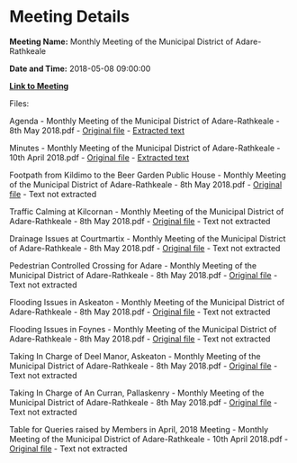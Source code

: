 # Meeting Details

**Meeting Name:** Monthly Meeting of the Municipal District of Adare-Rathkeale

**Date and Time:** 2018-05-08 09:00:00

**[Link to Meeting](https://www.limerick.ie/council/whats-on/monthly-meeting-municipal-district-adare-rathkeale-36)**

Files: 

Agenda - Monthly Meeting of the Municipal District of Adare-Rathkeale - 8th May 2018.pdf - [Original file](https://www.limerick.ie/sites/default/files/media/documents/2018-05/00%20Agenda%208th%20May%2C%202018.pdf) - [Extracted text](./Agenda%20-%C2%A0Monthly%20Meeting%20of%20the%20Municipal%20District%20of%20Adare-Rathkeale%20-%208th%20May%202018.md)

Minutes - Monthly Meeting of the Municipal District of Adare-Rathkeale - 10th April 2018.pdf - [Original file](https://www.limerick.ie/sites/default/files/media/documents/2018-05/01%20Minutes%2010th%20April%202018_1.pdf) - [Extracted text](./Minutes%20-%C2%A0Monthly%20Meeting%20of%20the%20Municipal%20District%20of%20Adare-Rathkeale%20-%2010th%20April%202018.md)

Footpath from Kildimo to the Beer Garden Public House - Monthly Meeting of the Municipal District of Adare-Rathkeale - 8th May 2018.pdf - [Original file](https://www.limerick.ie/sites/default/files/media/documents/2018-05/06%20Footpath%20from%20Kildimo%20to%20the%20Beer%20Garden%20Public%20House.pdf) - Text not extracted

Traffic Calming at Kilcornan - Monthly Meeting of the Municipal District of Adare-Rathkeale - 8th May 2018.pdf - [Original file](https://www.limerick.ie/sites/default/files/media/documents/2018-05/07%20Traffic%20Calming%20at%20Kilcornan.pdf) - Text not extracted

Drainage Issues at Courtmartix - Monthly Meeting of the Municipal District of Adare-Rathkeale - 8th May 2018.pdf - [Original file](https://www.limerick.ie/sites/default/files/media/documents/2018-05/08%20Drainage%20Issues%20at%20Courtmartix.pdf) - Text not extracted

Pedestrian Controlled Crossing for Adare - Monthly Meeting of the Municipal District of Adare-Rathkeale - 8th May 2018.pdf - [Original file](https://www.limerick.ie/sites/default/files/media/documents/2018-05/09%20Pedestrian%20Controlled%20Crossing%20for%20Adare.pdf) - Text not extracted

Flooding Issues in Askeaton - Monthly Meeting of the Municipal District of Adare-Rathkeale - 8th May 2018.pdf - [Original file](https://www.limerick.ie/sites/default/files/media/documents/2018-05/10%20Flooding%20Issues%20in%20Askeaton.pdf) - Text not extracted

Flooding Issues in Foynes - Monthly Meeting of the Municipal District of Adare-Rathkeale - 8th May 2018.pdf - [Original file](https://www.limerick.ie/sites/default/files/media/documents/2018-05/11%20Flooding%20Issues%20in%20Foynes%20V2.pdf) - Text not extracted

Taking In Charge of Deel Manor, Askeaton - Monthly Meeting of the Municipal District of Adare-Rathkeale - 8th May 2018.pdf - [Original file](https://www.limerick.ie/sites/default/files/media/documents/2018-05/12%20%28a%29%20Taking%20In%20Charge%20of%20Deel%20Manor%2C%20Askeaton.pdf) - Text not extracted

Taking In Charge of An Curran, Pallaskenry - Monthly Meeting of the Municipal District of Adare-Rathkeale - 8th May 2018.pdf - [Original file](https://www.limerick.ie/sites/default/files/media/documents/2018-05/12%20%28b%29%20Taking%20In%20Charge%20of%20An%20Curran%2C%20Pallaskenry.pdf) - Text not extracted

Table for Queries raised by Members in April, 2018 Meeting - Monthly Meeting of the Municipal District of Adare-Rathkeale - 10th April 2018.pdf - [Original file](https://www.limerick.ie/sites/default/files/media/documents/2018-05/Table%20for%20Queries%20raised%20by%20Members%20in%20April%2C%202018%20Meeting.pdf) - Text not extracted

